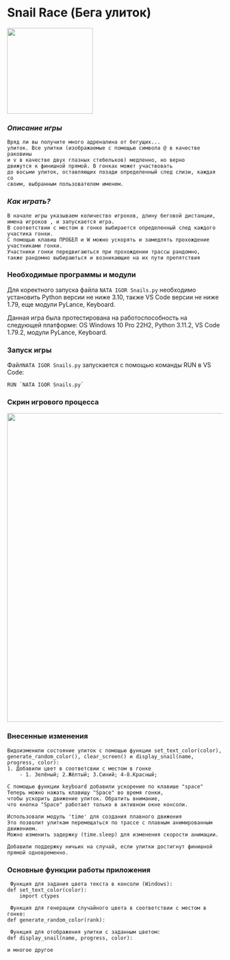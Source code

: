 # Snail Race (Бега улиток)

<img height="200" src="C:\Users\Игорь\Desktop\istockphoto-163838915-612x612.jpg" width="200"/>

### *Описание игры*
```
Вряд ли вы получите много адреналина от бегущих... 
улиток. Все улитки (изображаемые с помощью символа @ в качестве раковины 
и v в качестве двух глазных стебельков) медленно, но верно 
движутся к финишной прямой. В гонках может участвовать 
до восьми улиток, оставляющих позади определенный след слизи, каждая со 
своим, выбранным пользователем именем. 

```
### *Как играть?*
```
В начале игры указываем количество игроков, длину беговой дистанции, 
имена игроков , и запускается игра.
В соответствии с местом в гонке выбирается определенный след каждого участика гонки.
С помощью клавиш ПРОБЕЛ и W можно ускорять и замедлять прохождение участниками гонки.
Участники гонки передвигаються при прохождении трассы рандомно, 
также рандомно выбираються и возникающие на их пути препятствия
```
### Необходимые программы и модули

Для коректного запуска файла `NATA IGOR Snails.py` необходимо установить 
Python версии не ниже 3.10, также VS Code версии не ниже 1.79, 
еще модули PyLance, Keyboard.

Данная игра была протестирована на работоспособность на следующей платформе:
OS Windows 10 Pro 22H2, Python 3.11.2, VS Code 1.79.2, модули PyLance, Keyboard.

### Запуск игры

Файл`NATA IGOR Snails.py` запускается с помощью команды RUN в VS Code:

```
RUN `NATA IGOR Snails.py`
```
### Скрин игрового процесса

<img height="720" src="C:\Users\Игорь\Desktop\Игра на VS Code.jpg" width="900"/>

### Внесенные изменения
```
Видоизменили состояние улиток с помощью функции set_text_color(color), 
generate_random_color(), clear_screen() и display_snail(name, progress, color):
1. Добавили цвет в соответсвии с местом в гонке 
    - 1. Зелёный; 2.Жёлтый; 3.Синий; 4-8.Красный;

С помощью функции keyboard добавили ускорение по клавише "space"
Теперь можно нажать клавишу "Space" во время гонки, 
чтобы ускорить движение улиток. Обратить внимание, 
что кнопка "Space" работает только в активном окне консоли.

Использовали модуль 'time' для создания плавного движения
Это позволит улиткам перемещаться по трассе с плавным анимированным движением. 
Можно изменить задержку (time.sleep) для изменения скорости анимации.

Добавили поддержку ничьих на случай, если улитки достигнут финишной прямой одновременно.
```
### Основные функции работы приложения
```
 Функция для задания цвета текста в консоли (Windows):
def set_text_color(color):
    import ctypes
```
```
 Функция для генерации случайного цвета в соответствии с местом в гонке:
def generate_random_color(rank):
```
```
 Функция для отображения улитки с заданным цветом:
def display_snail(name, progress, color):
```
```
и многое другое
```

